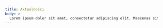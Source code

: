 ```yaml
---
title: Aktualności
body: >-
  Lorem ipsum dolor sit amet, consectetur adipiscing elit. Maecenas sit amet nunc sit amet diam consectetur euismod. Phasellus viverra semper commodo. Ut sed magna felis. In nisl felis, rhoncus ornare sodales vitae, tincidunt pharetra augue.
---
```

